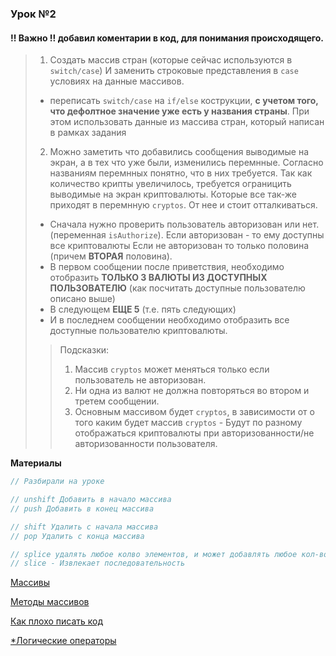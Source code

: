 ### Урок №2


#### !! Важно !! добавил коментарии в код, для понимания происходящего.
>1) Создать массив стран (которые сейчас используются в `switch/case`) И заменить строковые представления в `case` условиях на данные массивов.
>   * переписать `switch/case` на `if/else` кострукции, **с учетом того, что дефолтное значение уже есть у названия страны**.
>   При этом использовать данные из массива стран, который написан в рамках задания
>2) Можно заметить что добавились сообщения выводимые на экран, а в тех что уже были, изменились перемнные.
>Согласно названиям перемнных понятно, что в них требуется.
>Так как количество крипты увеличилось, требуется ограницить выводимые на экран криптовалюты. Которые все так-же приходят в перемнную `cryptos`.
>От нее и стоит отталкиваться.
> * Сначала нужно проверить пользователь авторизован или нет. (переменная `isAuthorize`). Если авторизован - то ему доступны все криптовалюты
>Если не авторизован то только половина (причем **ВТОРАЯ** половина). 
> * В первом сообщении после приветствия, необходимо отобразить **ТОЛЬКО 3 ВАЛЮТЫ ИЗ ДОСТУПНЫХ ПОЛЬЗОВАТЕЛЮ** (как посчитать доступные пользователю описано выше)
> * В следующем **ЕЩЕ 5** (т.е. пять следующих)
> * И в последнем сообщении необходимо отобразить все доступные пользователю криптовалюты.
>> Подсказки:
>> 1) Массив `cryptos` может меняться только если пользователь не авторизован.
>> 2) Ни одна из валют не должна повторяться во втором и третем сообщении.
>> 3) Основным массивом будет `cryptos`, в зависимости от о того каким будет массив `cryptos` - Будут по разному отображаться криптовалюты при авторизованности/не авторизованности пользователя.



**Материалы**

```javascript
// Разбирали на уроке

// unshift Добавить в начало массива
// push Добавить в конец массива

// shift Удалить с начала массива
// pop Удалить с конца массива

// splice удалять любое колво элементов, и может добавлять любое кол-во элементов (с любого индекса)
// slice - Извлекает последовательность

```

[Массивы](https://learn.javascript.ru/array)

[Методы массивов](https://learn.javascript.ru/array-methods)

[Как плохо писать код](https://learn.javascript.ru/ninja-code)

[*Логические операторы](https://learn.javascript.ru/logical-operators)